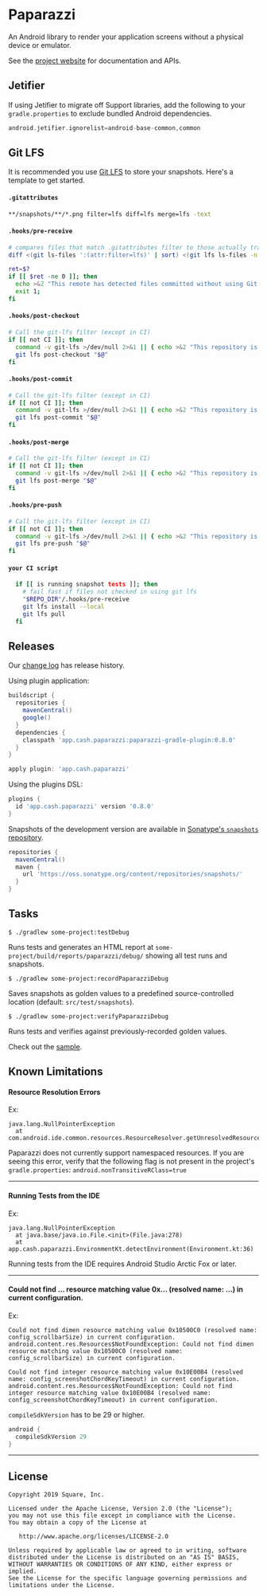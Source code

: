 Paparazzi
========

An Android library to render your application screens without a physical device or emulator.

See the [project website][paparazzi] for documentation and APIs.

Jetifier
--------

If using Jetifier to migrate off Support libraries, add the following to your `gradle.properties` to 
exclude bundled Android dependencies.

```groovy
android.jetifier.ignorelist=android-base-common,common
```

Git LFS
--------
It is recommended you use [Git LFS][lfs] to store your snapshots.  Here's a template to get started.

#### **`.gitattributes`**
```bash
**/snapshots/**/*.png filter=lfs diff=lfs merge=lfs -text
```

#### **`.hooks/pre-receive`**
```bash
# compares files that match .gitattributes filter to those actually tracked by git-lfs
diff <(git ls-files ':(attr:filter=lfs)' | sort) <(git lfs ls-files -n | sort) >/dev/null

ret=$?
if [[ $ret -ne 0 ]]; then
  echo >&2 "This remote has detected files committed without using Git LFS. Run 'brew install git-lfs && git lfs install' to install it and re-commit your files.";
  exit 1;
fi
```

#### **`.hooks/post-checkout`**
```bash
# Call the git-lfs filter (except in CI)
if [[ not CI ]]; then
  command -v git-lfs >/dev/null 2>&1 || { echo >&2 "This repository is configured for Git LFS but 'git-lfs' was not found on your path. Run 'brew install git-lfs && git lfs install' to install it."; exit 2; }
  git lfs post-checkout "$@"
fi
```

#### **`.hooks/post-commit`**
```bash
# Call the git-lfs filter (except in CI)
if [[ not CI ]]; then
  command -v git-lfs >/dev/null 2>&1 || { echo >&2 "This repository is configured for Git LFS but 'git-lfs' was not found on your path. Run 'brew install git-lfs && git lfs install' to install it."; exit 2; }
  git lfs post-commit "$@"
fi
```

#### **`.hooks/post-merge`**
```bash
# Call the git-lfs filter (except in CI)
if [[ not CI ]]; then
  command -v git-lfs >/dev/null 2>&1 || { echo >&2 "This repository is configured for Git LFS but 'git-lfs' was not found on your path. Run 'brew install git-lfs && git lfs install' to install it."; exit 2; }
  git lfs post-merge "$@"
fi
```

#### **`.hooks/pre-push`**
```bash
# Call the git-lfs filter (except in CI)
if [[ not CI ]]; then
  command -v git-lfs >/dev/null 2>&1 || { echo >&2 "This repository is configured for Git LFS but 'git-lfs' was not found on your path. Run 'brew install git-lfs && git lfs install' to install it."; exit 2; }
  git lfs pre-push "$@"
fi
```

#### **`your CI script`**
```bash
  if [[ is running snapshot tests ]]; then
    # fail fast if files not checked in using git lfs
    "$REPO_DIR"/.hooks/pre-receive
    git lfs install --local
    git lfs pull
  fi
```

Releases
--------

Our [change log][changelog] has release history.

Using plugin application:
```groovy
buildscript {
  repositories {
    mavenCentral()
    google()
  }
  dependencies {
    classpath 'app.cash.paparazzi:paparazzi-gradle-plugin:0.8.0'
  }
}

apply plugin: 'app.cash.paparazzi'
```

Using the plugins DSL:
```groovy
plugins {
  id 'app.cash.paparazzi' version '0.8.0'
}
```

Snapshots of the development version are available in [Sonatype's `snapshots` repository][snap].

```groovy
repositories {
  mavenCentral()
  maven {
    url 'https://oss.sonatype.org/content/repositories/snapshots/'
  }
}
```

Tasks
-------
```
$ ./gradlew some-project:testDebug
```

Runs tests and generates an HTML report at `some-project/build/reports/paparazzi/debug/` showing all 
test runs and snapshots. 

```
$ ./gradlew some-project:recordPaparazziDebug
```

Saves snapshots as golden values to a predefined source-controlled location 
(default: `src/test/snapshots`).

```
$ ./gradlew some-project:verifyPaparazziDebug
```

Runs tests and verifies against previously-recorded golden values.

Check out the [sample][sample].

Known Limitations
-------

#### Resource Resolution Errors
Ex: 
```
java.lang.NullPointerException
  at com.android.ide.common.resources.ResourceResolver.getUnresolvedResource(ResourceResolver.java:421)
```
Paparazzi does not currently support namespaced resources. If you are seeing this error, verify that the following flag is 
not present in the project's `gradle.properties`:
`android.nonTransitiveRClass=true`

-------

#### Running Tests from the IDE
Ex:
```
java.lang.NullPointerException
  at java.base/java.io.File.<init>(File.java:278)
  at app.cash.paparazzi.EnvironmentKt.detectEnvironment(Environment.kt:36)
```
Running tests from the IDE requires Android Studio Arctic Fox or later. 

-------

#### Could not find ... resource matching value 0x... (resolved name: ...) in current configuration.
Ex:
```
Could not find dimen resource matching value 0x10500C0 (resolved name: config_scrollbarSize) in current configuration.
android.content.res.Resources$NotFoundException: Could not find dimen resource matching value 0x10500C0 (resolved name: config_scrollbarSize) in current configuration.

Could not find integer resource matching value 0x10E00B4 (resolved name: config_screenshotChordKeyTimeout) in current configuration.
android.content.res.Resources$NotFoundException: Could not find integer resource matching value 0x10E00B4 (resolved name: config_screenshotChordKeyTimeout) in current configuration.
```
`compileSdkVersion` has to be 29 or higher. 
```kotlin
android {
  compileSdkVersion 29
}
```

-------- 

License
-------

```
Copyright 2019 Square, Inc.

Licensed under the Apache License, Version 2.0 (the "License");
you may not use this file except in compliance with the License.
You may obtain a copy of the License at

   http://www.apache.org/licenses/LICENSE-2.0

Unless required by applicable law or agreed to in writing, software
distributed under the License is distributed on an "AS IS" BASIS,
WITHOUT WARRANTIES OR CONDITIONS OF ANY KIND, either express or implied.
See the License for the specific language governing permissions and
limitations under the License.
```

 [changelog]: https://cashapp.github.io/paparazzi/changelog/
 [paparazzi]: https://cashapp.github.io/paparazzi/
 [sample]: https://github.com/cashapp/paparazzi/tree/master/sample
 [snap]: https://oss.sonatype.org/content/repositories/snapshots/app/cash/paparazzi/
 [lfs]: https://git-lfs.github.com/
